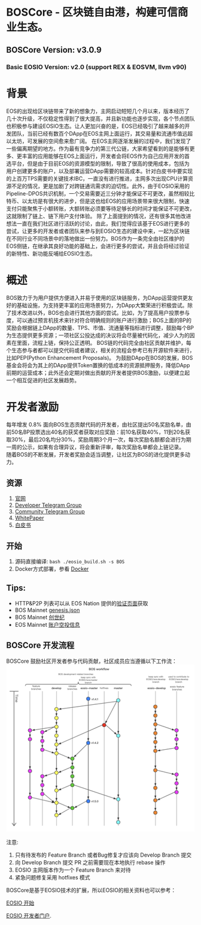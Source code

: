 # BOSCore - 区块链自由港，构建可信商业生态。

## BOSCore Version: v3.0.9
### Basic EOSIO Version: v2.0 (support REX & EOSVM, llvm v90)

# 背景
EOS的出现给区块链带来了新的想象力，主网启动短短几个月以来，版本经历了几十次升级，不仅稳定性得到了很大提高，并且新功能也逐步实现，各个节点团队也积极参与建设EOSIO生态。让人更加兴奋的是，EOS已经吸引了越来越多的开发团队，当前已经有数百个DApp在EOS主网上面运行，其交易量和流通市值远超以太坊，可发展的空间愈来愈广阔。
在EOS主网逐渐发展的过程中，我们发现了一些偏离期望的地方。作为最有竞争力的第三代公链，大家希望看到的是能够有更多、更丰富的应用能够在EOS上面运行，开发者会将EOS作为自己应用开发的首选平台，但是由于目前EOS的资源模型的限制，导致了很高的使用成本，包括为用户创建更多的账户，以及部署运营DApp需要的较高成本。针对白皮书中要实现的上百万TPS需要的关键技术IBC，一直没有进行推进，主网多次出现CPU计算资源不足的情况，更是加剧了对跨链通讯需求的迫切性。此外，由于EOSIO采用的Pipeline-DPOS共识机制，一个交易需要近三分钟才能保证不可更改，虽然相较比特币、以太坊是有很大的进步，但是这也给EOS的应用场景带来很大限制，快速支付只能聚焦于小额转账，大额转账必须要等待足够长的时间才能保证不可更改，这就限制了链上、链下用户支付体验。
除了上面提到的情况，还有很多其他改进想法一直在我们社区进行活跃的讨论，由此，我们觉得应该基于EOS进行更多的尝试，让更多的开发者或者团队来参与到EOSIO生态的建设中来，一起为区块链在不同行业不同场景中的落地做出一份努力。BOS作为一条完全由社区维护的EOS侧链，在继承其良好功能的基础上，会进行更多的尝试，并且会将经过验证的新特性、新功能反哺给EOSIO生态。

# 概述
BOS致力于为用户提供方便进入并易于使用的区块链服务，为DApp运营提供更友好的基础设施，为支持更丰富的应用场景努力，为DApp大繁荣进行积极尝试。除了技术改进以外，BOS也会进行其他方面的尝试。比如，为了提高用户投票参与度，可以通过预言机技术来针对符合明确规则的账户进行激励；BOS上面的BP的奖励会根据链上DApp的数量、TPS、市值、流通量等指标进行调整，鼓励每个BP为生态提供更多资源；一项社区公投达成的决议将会尽量被代码化，减少人为的因素在里面，流程上链，保持公正透明。
BOS链的代码完全由社区贡献并维护，每个生态参与者都可以提交代码或者建议，相关的流程会参考已有开源软件来进行，比如PEP(Python Enhancement Proposals)。
为鼓励DApp在BOS的发展，BOS基金会将会为其上的DApp提供Token置换的低成本的资源抵押服务，降低DApp前期的运营成本；此外还会定期对做出贡献的开发者提供BOS激励，以便建立起一个相互促进的社区发展趋势。

# 开发者激励 
每年增发 0.8% 面向BOS生态贡献代码的开发者，由社区提出50名奖励名单，由前50名BP投票选出40名的获奖者获取对应奖励：前10名获取40%，11到20名获取30%，最后20名均分30%，奖励周期3个月一次，每次奖励名额都会进行为期一周的公示，如果有合理异议，将会重新评审，每次奖励名单都会上链记录。  
随着BOS的不断发展，开发者奖励会适当调整，让社区为BOS的进化提供更多动力。 


## 资源
1. [官网](https://boscore.io)
2. [Developer Telegram Group](https://t.me/BOSDevelopers)
3. [Community Telegram Group](https://t.me/boscorecommunity)
4. [WhitePaper](https://github.com/boscore/Documentation/blob/master/BOSCoreTechnicalWhitePaper.md)
5. [白皮书](https://github.com/boscore/Documentation/blob/master/BOSCoreTechnicalWhitePaper_zh.md)

## 开始
1. 源码直接编译: `bash ./eosio_build.sh -s BOS`
2. Docker方式部署，参看 [Docker](./Docker/README.md)

## Tips:
- HTTP&P2P 列表可以从 EOS Nation 提供的[验证页面](https://validate.eosnation.io/bos/reports/endpoints.html)获取
- BOS Mainnet [genesis.json](https://github.com/boscore/bosres/blob/master/genesis.json)
- BOS Mainnet [创世纪](https://github.com/boscore/bosres/blob/master/BOS_Genesis.md)
- EOS Mainnet [账户空投信息](https://github.com/boscore/bos-airdrop-snapshots/blob/master/README.md)

## BOSCore 开发流程 
BOSCore 鼓励社区开发者参与代码贡献，社区成员应当遵循以下工作流：
![BOSCore Workflow](./images/bos-workflow.png)

注意:
1. 只有待发布的 Feature Branch 或者Bug修复才应该向 Develop Branch 提交
2. 向 Develop Branch 提交 PR 之前需要现在本地执行 rebase 操作
3. EOSIO 主网版本作为一个 Feature Branch 来对待
4. 紧急问题修复采用 hotfixes 模式 

BOSCore是基于EOSIO技术的扩展，所以EOSIO的相关资料也可以参考： 

[EOSIO 开始](https://developers.eos.io/eosio-nodeos/docs/overview-1)  

[EOSIO 开发者门户](https://developers.eos.io).


